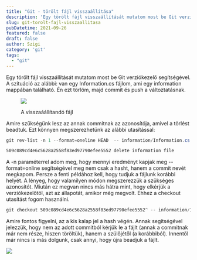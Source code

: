 ```yaml
---
title: "Git - törölt fájl visszaállítása"
description: 'Egy törölt fájl visszaállítását mutatom most be Git verziókezelő segítségével.'
slug: git-torolt-fajl-visszaallitasa
pubDatetime: 2021-09-26
featured: false
draft: false
author: Szigi
category: 'git'
tags: 
  - "git"
---
```


Egy törölt fájl visszaállítását mutatom most be Git verziókezelő segítségével. A szituáció az alábbi: van egy Information.cs fájlom, ami egy information mappában található. Én ezt törlöm, majd commit és push a változtatásnak.

<figure>

![](https://dotnetsziget.wordpress.com/wp-content/uploads/2021/09/image-7.png?w=319)

<figcaption>

A visszaáállítandó fájl

</figcaption>

</figure>

Amire szűkségünk lesz az annak commitnak az azonosítója, amivel a törlést beadtuk. Ezt könnyen megszerezhetünk az alábbi utasítással:

```powershell
git rev-list -n 1 --format=oneline HEAD  -- information/Information.cs

509c089cd4e6c5628a2558f83ed97790efee5552 delete information file
```

A -n paraméterrel adom meg, hogy mennyi eredményt kapjak meg --format=online segítségével meg nem csak a hasht, hanem a commit nevét megkapom. Persze a fenti példához kell, hogy tudjuk a fájlunk korábbi helyét. A lényeg, hogy valamilyen módon megszerezzük a szükséges azonosítót. Miután ez megvan nincs más hátra mint, hogy elkérjük a verziókezelőtöl, azt az állapotát, amikor még megvolt. Ehhez a checkout utasítást fogom használni.

```powershell
git checkout 509c089cd4e6c5628a2558f83ed97790efee5552^ -- information/Information.cs
```

Amire fontos figyelni, az a kis kalap jel a hash végén. Annak segítségével jelezzük, hogy nem az adott commitból kérjük le a fájlt (annak a commitnak már nem része, hiszen töröltük), hanem a szülőjétől (a korábbiból). Innentől már nincs is más dolgunk, csak annyi, hogy újra beadjuk a fájlt.

![](https://dotnetsziget.wordpress.com/wp-content/uploads/2021/09/image-8.png?w=357)
